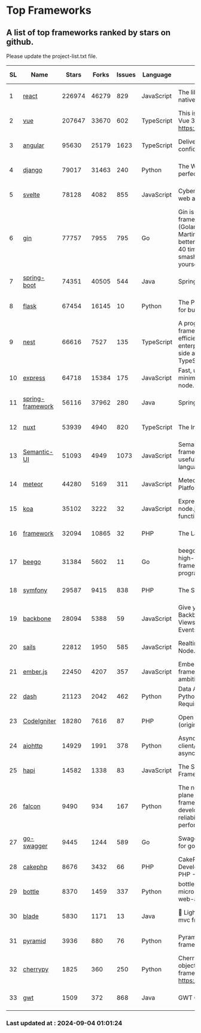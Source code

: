 # Top Frameworks
## A list of top frameworks ranked by stars on github.  
Please update the project-list.txt file.

| SL| Name  | Stars| Forks| Issues | Language | Description | Last Commit |
| --| ------| -----| ---- | ------ | -------- | ----------- | ----------- |
| 1 | [react](https://github.com/facebook/react) | 226974 | 46279 | 829 | JavaScript | The library for web and native user interfaces. | 2024-09-03 21:28:05 |
| 2 | [vue](https://github.com/vuejs/vue) | 207647 | 33670 | 602 | TypeScript | This is the repo for Vue 2. For Vue 3, go to https://github.com/vuejs/core | 2024-06-14 12:52:12 |
| 3 | [angular](https://github.com/angular/angular) | 95630 | 25179 | 1623 | TypeScript | Deliver web apps with confidence 🚀 | 2024-09-03 21:30:56 |
| 4 | [django](https://github.com/django/django) | 79017 | 31463 | 240 | Python | The Web framework for perfectionists with deadlines. | 2024-09-03 14:19:02 |
| 5 | [svelte](https://github.com/sveltejs/svelte) | 78128 | 4082 | 855 | JavaScript | Cybernetically enhanced web apps | 2024-09-03 11:21:41 |
| 6 | [gin](https://github.com/gin-gonic/gin) | 77757 | 7955 | 795 | Go | Gin is a HTTP web framework written in Go (Golang). It features a Martini-like API with much better performance -- up to 40 times faster. If you need smashing performance, get yourself some Gin. | 2024-08-24 06:16:30 |
| 7 | [spring-boot](https://github.com/spring-projects/spring-boot) | 74351 | 40505 | 544 | Java | Spring Boot | 2024-09-03 19:13:07 |
| 8 | [flask](https://github.com/pallets/flask) | 67454 | 16145 | 10 | Python | The Python micro framework for building web applications. | 2024-09-01 16:04:14 |
| 9 | [nest](https://github.com/nestjs/nest) | 66616 | 7527 | 135 | TypeScript | A progressive Node.js framework for building efficient, scalable, and enterprise-grade server-side applications with TypeScript/JavaScript 🚀 | 2024-08-30 07:03:38 |
| 10 | [express](https://github.com/expressjs/express) | 64718 | 15384 | 175 | JavaScript | Fast, unopinionated, minimalist web framework for node. | 2024-08-23 20:39:13 |
| 11 | [spring-framework](https://github.com/spring-projects/spring-framework) | 56116 | 37962 | 280 | Java | Spring Framework | 2024-09-03 18:22:12 |
| 12 | [nuxt](https://github.com/nuxt/nuxt) | 53939 | 4940 | 820 | TypeScript | The Intuitive Vue Framework. | 2024-09-03 21:43:49 |
| 13 | [Semantic-UI](https://github.com/Semantic-Org/Semantic-UI) | 51093 | 4949 | 1073 | JavaScript | Semantic is a UI component framework based around useful principles from natural language. | 2023-01-11 17:05:32 |
| 14 | [meteor](https://github.com/meteor/meteor) | 44280 | 5169 | 311 | JavaScript | Meteor, the JavaScript App Platform | 2024-09-03 13:25:18 |
| 15 | [koa](https://github.com/koajs/koa) | 35102 | 3222 | 32 | JavaScript | Expressive middleware for node.js using ES2017 async functions | 2024-08-31 18:23:31 |
| 16 | [framework](https://github.com/laravel/framework) | 32094 | 10865 | 32 | PHP | The Laravel Framework. | 2024-09-03 15:28:38 |
| 17 | [beego](https://github.com/beego/beego) | 31384 | 5602 | 11 | Go | beego is an open-source, high-performance web framework for the Go programming language. | 2024-09-02 06:14:33 |
| 18 | [symfony](https://github.com/symfony/symfony) | 29587 | 9415 | 838 | PHP | The Symfony PHP framework | 2024-09-03 14:09:19 |
| 19 | [backbone](https://github.com/jashkenas/backbone) | 28094 | 5388 | 59 | JavaScript | Give your JS App some Backbone with Models, Views, Collections, and Events | 2024-09-02 12:55:04 |
| 20 | [sails](https://github.com/balderdashy/sails) | 22812 | 1950 | 585 | JavaScript | Realtime MVC Framework for Node.js | 2024-05-17 22:00:56 |
| 21 | [ember.js](https://github.com/emberjs/ember.js) | 22450 | 4207 | 357 | JavaScript | Ember.js - A JavaScript framework for creating ambitious web applications | 2024-08-28 13:44:00 |
| 22 | [dash](https://github.com/plotly/dash) | 21123 | 2042 | 462 | Python | Data Apps & Dashboards for Python. No JavaScript Required. | 2024-09-03 20:31:20 |
| 23 | [CodeIgniter](https://github.com/bcit-ci/CodeIgniter) | 18280 | 7616 | 87 | PHP | Open Source PHP Framework (originally from EllisLab) | 2024-03-20 03:51:42 |
| 24 | [aiohttp](https://github.com/aio-libs/aiohttp) | 14929 | 1991 | 378 | Python | Asynchronous HTTP client/server framework for asyncio and Python | 2024-09-04 00:52:53 |
| 25 | [hapi](https://github.com/hapijs/hapi) | 14582 | 1338 | 83 | JavaScript | The Simple, Secure Framework Developers Trust | 2024-07-04 00:48:01 |
| 26 | [falcon](https://github.com/falconry/falcon) | 9490 | 934 | 167 | Python | The no-magic web data plane API and microservices framework for Python developers, with a focus on reliability, correctness, and performance at scale. | 2024-09-03 05:40:13 |
| 27 | [go-swagger](https://github.com/go-swagger/go-swagger) | 9445 | 1244 | 589 | Go | Swagger 2.0 implementation for go | 2024-05-13 17:21:38 |
| 28 | [cakephp](https://github.com/cakephp/cakephp) | 8676 | 3432 | 66 | PHP | CakePHP: The Rapid Development Framework for PHP - Official Repository | 2024-08-29 08:59:53 |
| 29 | [bottle](https://github.com/bottlepy/bottle) | 8370 | 1459 | 337 | Python | bottle.py is a fast and simple micro-framework for python web-applications. | 2024-01-03 22:31:48 |
| 30 | [blade](https://github.com/lets-blade/blade) | 5830 | 1171 | 13 | Java | :rocket: Lightning fast and elegant mvc framework for Java8 | 2024-06-17 01:05:35 |
| 31 | [pyramid](https://github.com/Pylons/pyramid) | 3936 | 880 | 76 | Python | Pyramid - A Python web framework | 2024-06-10 16:09:42 |
| 32 | [cherrypy](https://github.com/cherrypy/cherrypy) | 1825 | 360 | 250 | Python | CherryPy is a pythonic, object-oriented HTTP framework.      https://cherrypy.dev | 2024-08-31 10:29:14 |
| 33 | [gwt](https://github.com/gwtproject/gwt) | 1509 | 372 | 868 | Java | GWT Open Source Project | 2024-08-26 22:10:05 |

### Last updated at : 2024-09-04 01:01:24
